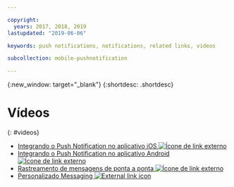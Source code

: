 ```yaml
---

copyright:
  years: 2017, 2018, 2019
lastupdated: "2019-06-06"

keywords: push notifications, notifications, related links, videos

subcollection: mobile-pushnotification

---
```


{:new_window: target="_blank"}
{:shortdesc: .shortdesc}


# Vídeos
{: #videos}

* <a href="https://www.youtube.com/watch?v=IA8RyAxqq4A" target="_blank"> Integrando o Push Notification no aplicativo iOS <img src="../../icons/launch-glyph.svg" alt="Ícone de link externo"></a>
* <a href="https://www.youtube.com/watch?v=VMfRkn31zkU" target="_blank"> Integrando o Push Notification no aplicativo Android <img src="../../icons/launch-glyph.svg" alt="Ícone de link externo"></a>
* <a href="https://www.youtube.com/watch?v=a8T_sxSvwx0" target="_blank"> Rastreamento de mensagens de ponta a ponta <img src="../../icons/launch-glyph.svg" alt="Ícone de link externo"></a>
* <a href="https://www.youtube.com/watch?v=1wO30GfiLaI" target="_blank"> Personalizado Messaging <img src="../../icons/launch-glyph.svg" alt="External link icon"></a>
